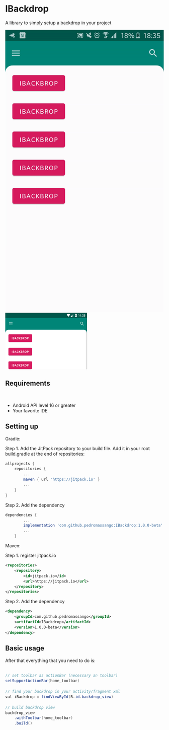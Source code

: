 # IBackdrop
A library to simply setup a backdrop in your project

![Alt Text](/screenshots/gif1.gif) <img src="/screenshots/img1.png" width="260" height="180">


## Requirements
​
- Android API level 16 or greater
- Your favorite IDE

## Setting up

Gradle:

Step 1. Add the JitPack repository to your build file.
Add it in your root build.gradle at the end of repositories:
```groovy
allprojects {
	repositories {
		...
		maven { url 'https://jitpack.io' }
		...
	}
}
```

Step 2. Add the dependency
```groovy
dependencies {
        ...
	    implementation 'com.github.pedromassango:IBackdrop:1.0.0-beta'
	    ...
	}
```

Maven:

Step 1. register jitpack.io
```xml
<repositories>
	<repository>
	    <id>jitpack.io</id>
	    <url>https://jitpack.io</url>
	</repository>
</repositories>
```

Step 2. Add the dependency

```xml
<dependency>
    <groupId>com.github.pedromassango</groupId>
    <artifactId>IBackdrop</artifactId>
    <version>1.0.0-beta</version>
</dependency>
```


## Basic usage

After that everything that you need to do is:

```java

// set toolbar as actionBar (necessary an toolbar)
setSupportActionBar(home_toolbar)

// find your backdrop in your activity/fragment xml
val iBackdrop = findViewById(R.id.backdrop_view)

// build backdrop view
backdrop_view
    .withToolbar(home_toolbar)
    .build()
```